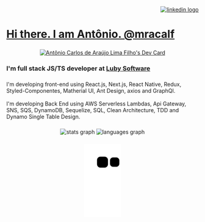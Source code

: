
<div align="right">

  <a href="https://www.linkedin.com/in/mracalf/" target="_blank">
    <img src="https://raw.githubusercontent.com/maurodesouza/profile-readme-generator/master/src/assets/icons/social/linkedin/default.svg" width="92" height="40" alt="linkedin logo"  />
    
</div>

###

# Hi there. I am Antônio. @mracalf

###

<div align="center">

<a href="https://app.daily.dev/mracalf"><img src="https://api.daily.dev/devcards/fb326f5d5eaf40b7af36b1ff90b9f9c0.png?r=6pu" width="200" alt="Antônio Carlos de Araújo Lima Filho's Dev Card" target="_blank" /></a>
  
</div>

###

### I'm full stack JS/TS developer at [Luby Software](https://luby.com.br/)

###

<p align="left">I'm developing front-end using React.js, Next.js, React Native, Redux, Styled-Componentes, Matherial UI, Ant Design, axios and GraphQl.<br><br>I'm developing Back End using AWS Serverless Lambdas, Api Gateway, SNS, SQS, DynamoDB, Sequelize, SQL, Clean Architecture, TDD and Dynamo Single Table Design.</p>

###

<div align="center">

  <img src="https://github-readme-stats.vercel.app/api?hide_title=false&hide_rank=false&show_icons=true&include_all_commits=true&count_private=true&disable_animations=false&theme=dracula&locale=en&hide_border=false&username=mracalf" height="150" alt="stats graph"  />
  <img src="https://github-readme-stats.vercel.app/api/top-langs?locale=en&hide_title=false&layout=compact&card_width=320&langs_count=5&theme=dracula&hide_border=false&username=mracalf" height="150" alt="languages graph"  />
</div>

###

<div align="center">
  
![snake_animation](https://github.com/MrAcalf/mracalf/blob/output/github-contribution-grid-snake.svg)
  
</div>

###

